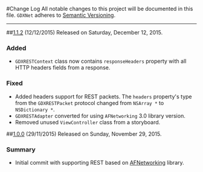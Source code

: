 #Change Log
All notable changes to this project will be documented in this file.
`GDXNet` adheres to [Semantic Versioning](http://semver.org/).

--- 

##[1.1.2](https://github.com/GDXRepo/GDXNet/releases/tag/1.1.2) (12/12/2015)
Released on Saturday, December 12, 2015.

### Added
* `GDXRESTContext` class now contains `responseHeaders` property with all HTTP headers fields from a response.

### Fixed
* Added headers support for REST packets. The `headers` property's type from the `GDXRESTPacket` protocol changed from `NSArray *` to `NSDictionary *`.
* `GDXRESTAdapter` converted for using `AFNetworking` 3.0 library version.
* Removed unused `ViewController` class from a storyboard.


##[1.0.0](https://github.com/GDXRepo/GDXNet/releases/tag/1.0.0) (29/11/2015)
Released on Sunday, November 29, 2015. 

### Summary
* Initial commit with supporting REST based on [AFNetworking](http://github.com/AFNetworking/AFNetworking) library.
